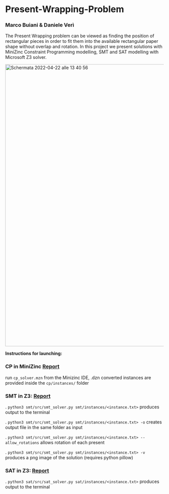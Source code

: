 # Present-Wrapping-Problem
### Marco Buiani & Daniele Verì
The Present Wrapping problem can be viewed as finding the position of rectangular pieces in order to fit them into the available rectangular paper shape without overlap and rotation.
In this project we present solutions with MiniZinc Constraint Programming modelling, SMT and SAT modelling with Microsoft Z3 solver.  

<img width="896" alt="Schermata 2022-04-22 alle 13 40 56" src="https://user-images.githubusercontent.com/38630200/164708216-c56a7ca2-bb68-4336-869b-8001ca1ccfbc.png">

**Instructions for launching:**

### CP in MiniZinc [Report](cp/report.pdf)

run `cp_solver.mzn` from the Minizinc IDE,
.dzn converted instances are provided inside the `cp/instances/` folder

### SMT in Z3:  [Report](smt/report.pdf)
. `python3 smt/src/smt_solver.py smt/instances/<instance.txt>` produces output to the terminal

. `python3 smt/src/smt_solver.py smt/instances/<instance.txt> -o` creates output file in the same folder as input

. `python3 smt/src/smt_solver.py smt/instances/<instance.txt> --allow_rotations` allows rotation of each present

. `python3 smt/src/smt_solver.py smt/instances/<instance.txt> -v` produces a png image of the solution (requires python pillow)


### SAT in Z3:  [Report](sat/report.pdf)
. `python3 sat/src/sat_solver.py sat/instances/<instance.txt>` produces output to the terminal

